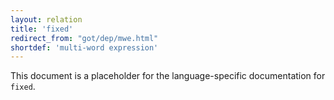 ```yaml
---
layout: relation
title: 'fixed'
redirect_from: "got/dep/mwe.html"
shortdef: 'multi-word expression'
---
```


This document is a placeholder for the language-specific documentation
for `fixed`.
